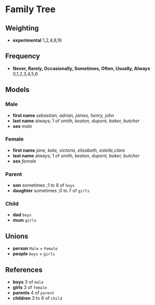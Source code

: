 # Family Tree

## Weighting

* **experimental** 1,2,4,8,16

## Frequency

* **Never, Rarely, Occasionally, Sometimes, Often, Usually, Always** 0,1,2,3,4,5,6

## Models

### Male

* **first name** *sebastian, adrian, james, henry, john*
* **last name** always; 1 of *smith, keaton, dupont, baker, butcher* 
* **sex** *male*

### Female

* **first name** *jane, kate, victoria, elisabeth, estelle,clara*
* **last name** always; 1 of *smith, keaton, dupont, baker, butcher* 
* **sex** *female*


### Parent

* **son** sometimes ;1 to 8 of `boys`
* **daughter** sometimes ;0 to 7 of `girls`

### Child

* **dad** `boys`
* **mum** `girls`

## Unions

* **person** `Male` + `Female`
* **people** `boys` + `girls`


## References

* **boys** 3 of `male`
* **girls** 3 of `female`
* **parents** 4 of `parent`
* **children**  3 to 6 of `child`
